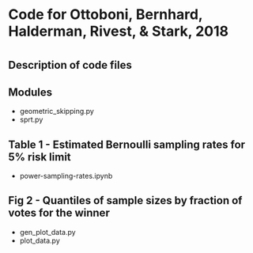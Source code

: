 # Code for Ottoboni, Bernhard, Halderman, Rivest, & Stark, 2018
#

## Description of code files

## Modules

* geometric_skipping.py
* sprt.py

## Table 1 - Estimated Bernoulli sampling rates for 5% risk limit

* power-sampling-rates.ipynb

## Fig 2 - Quantiles of sample sizes by fraction of votes for the winner

* gen_plot_data.py
* plot_data.py


